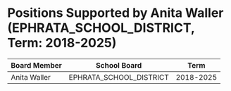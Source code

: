 # Positions Supported by Anita Waller (EPHRATA_SCHOOL_DISTRICT, Term: 2018-2025)

| Board Member | School Board | Term |
|--------------|--------------|------|
| Anita Waller | EPHRATA_SCHOOL_DISTRICT | 2018-2025 |

